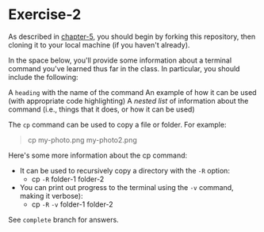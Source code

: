 # Exercise-2

As described in [chapter-5](https://info201-s17.github.io/book/introduction-to-git-and-github.html), you should begin by forking this repository, then cloning it to your local machine (if you haven't already).

In the space below, you'll provide some information about a terminal command you've learned thus far in the class. In particular, you should include the following:

A `heading` with the name of the command
An example of how it can be used (with appropriate code highlighting)
A _nested list_ of information about the command (i.e., things that it does, or how it can be used)

The `cp` command can be used to copy a file or folder. For example:

>cp my-photo.png my-photo2.png

Here's some more information about the cp command:

+ It can be used to recursively copy a directory with the `-R` option:
  + cp `-R` folder-1 folder-2
+ You can print out progress to the terminal using the `-v` command, making it verbose):
  + cp `-R` `-v` folder-1 folder-2

See `complete` branch for answers.
